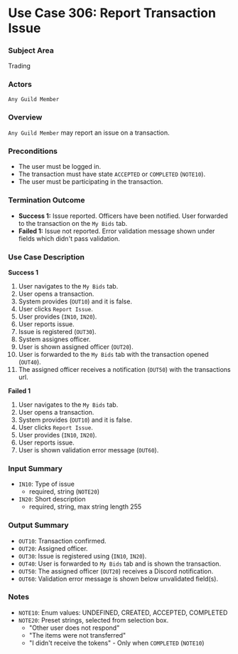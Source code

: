 # Use Case 306: Report Transaction Issue

### Subject Area
Trading

### Actors
`Any Guild Member`

### Overview
`Any Guild Member` may report an issue on a transaction.

### Preconditions
- The user must be logged in.
- The transaction must have state `ACCEPTED` or `COMPLETED` (`NOTE10`).
- The user must be participating in the transaction.

### Termination Outcome
- **Success 1:** Issue reported. Officers have been notified. User forwarded to the transaction on the `My Bids` tab.
- **Failed 1:** Issue not reported. Error validation message shown under fields which didn't pass validation.

### Use Case Description
**Success 1**
1. User navigates to the `My Bids` tab.
2. User opens a transaction.
3. System provides (`OUT10`) and it is false.
4. User clicks `Report Issue`.
5. User provides (`IN10`, `IN20`).
6. User reports issue.
7. Issue is registered (`OUT30`). 
8. System assignes officer.
9. User is shown assigned officer (`OUT20`).
10. User is forwarded to the `My Bids` tab with the transaction opened (`OUT40`).
11. The assigned officer receives a notification (`OUT50`) with the transactions url.

**Failed 1**
1. User navigates to the `My Bids` tab.
2. User opens a transaction.
3. System provides (`OUT10`) and it is false.
4. User clicks `Report Issue`.
5. User provides (`IN10`, `IN20`).
6. User reports issue.
7. User is shown validation error message (`OUT60`).

### Input Summary
- `IN10`: Type of issue
	- required, string (`NOTE20`)
- `IN20`: Short description
	- required, string, max string length 255

### Output Summary
- `OUT10`: Transaction confirmed.
- `OUT20`: Assigned officer.
- `OUT30`: Issue is registered using (`IN10`, `IN20`).
- `OUT40`: User is forwarded to `My Bids` tab and is shown the transaction.
- `OUT50`: The assigned officer (`OUT20`) receives a Discord notification.
- `OUT60`: Validation error message is shown below unvalidated field(s).

### Notes
- `NOTE10`: Enum values: UNDEFINED, CREATED, ACCEPTED, COMPLETED
- `NOTE20`: Preset strings, selected from selection box.
	- "Other user does not respond"
	- "The items were not transferred"
	- "I didn't receive the tokens" - Only when `COMPLETED` (`NOTE10`)